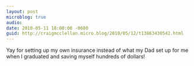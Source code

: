 ```yaml
---
layout: post
microblog: true
audio: 
date: 2010-05-11 18:00:00 -0600
guid: http://craigmcclellan.micro.blog/2010/05/12/t13863430542.html
---
```

Yay for setting up my own insurance instead of what my Dad set up for me when I graduated and saving myself hundreds of dollars!
